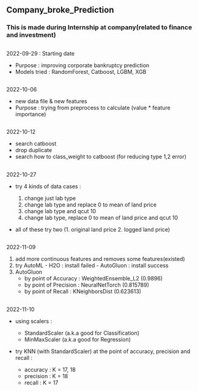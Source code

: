 ## Company_broke_Prediction
### This is made during Internship at company(related to finance and investment) 

  
##
 2022-09-29 : Starting date  
  - Purpose : improving corporate bankruptcy prediction  
  - Models tried : RandomForest, Catboost, LGBM, XGB


##
2022-10-06  
  - new data file & new features  
  - Purpose : trying from preprocess to calculate (value * feature importance)


##
2022-10-12  
  - search catboost  
  - drop duplicate  
  - search how to class_weight to catboost (for reducing type 1,2 error)


##
2022-10-27  
  - try 4 kinds of data cases :  
    1) change just lab type  
    2) change lab type and replace 0 to mean of land price  
    3) change lab type and qcut 10  
    4) change lab type, replace 0 to mean of land price and qcut 10  

  - all of these try two (1. original land price 2. logged land price)


##
2022-11-09
1. add more continuous features and removes some features(existed)
2. try AutoML - H2O : install failed
              - AutoGluon : install success
3. AutoGluon
      - by point of Accuracy  : WeightedEnsemble_L2 (0.9896)
      - by point of Precision : NeuralNetTorch  (0.815789)
      - by point of Recall    : KNeighborsDist  (0.623613)
      

##
2022-11-10  
  - using scalers :  
    - StandardScaler (a.k.a good for Classification)  
    - MinMaxScaler (a.k.a good for Regression)  
    
  - try KNN (with StandardScaler) at the point of accuracy, precision and recall : 
    - accuracy : K = 17, 18
    - precision : K = 18
    - recall : K = 17
